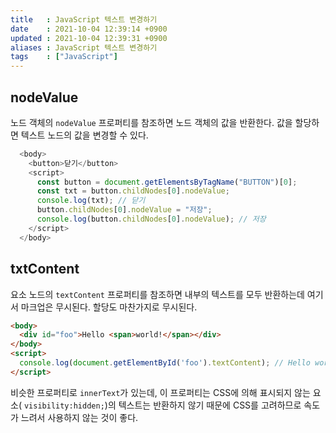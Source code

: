 ```yaml
---
title   : JavaScript 텍스트 변경하기   
date    : 2021-10-04 12:39:14 +0900
updated : 2021-10-04 12:39:31 +0900
aliases : JavaScript 텍스트 변경하기
tags    : ["JavaScript"]
---
```

## nodeValue
노드 객체의 `nodeValue` 프로퍼티를 참조하면 노드 객체의 값을 반환한다. 값을 할당하면 텍스트 노드의 값을 변경할 수 있다.  
```javascript
  <body>
    <button>닫기</button>
    <script>
      const button = document.getElementsByTagName("BUTTON")[0];
      const txt = button.childNodes[0].nodeValue;
      console.log(txt); // 닫기 
      button.childNodes[0].nodeValue = "저장";
      console.log(button.childNodes[0].nodeValue); // 저장
    </script>
  </body>
```

## txtContent 
요소 노드의 `textContent` 프로퍼티를 참조하면 내부의 텍스트를 모두 반환하는데 여기서 마크업은 무시된다. 할당도 마찬가지로 무시된다. 
```html
<body>
  <div id="foo">Hello <span>world!</span></div>
</body>
<script>
  console.log(document.getElementById('foo').textContent); // Hello world!
</script>
```

비슷한 프로퍼티로 `innerText`가 있는데, 이 프로퍼티는 CSS에 의해 표시되지 않는 요소( `visibility:hidden;`)의 텍스트는 반환하지 않기 때문에 CSS를 고려하므로 속도가 느려서 사용하지 않는 것이 좋다.  

